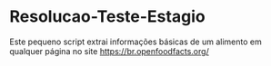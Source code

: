# Resolucao-Teste-Estagio
Este pequeno script extrai informações básicas de um alimento em qualquer página no site  https://br.openfoodfacts.org/
